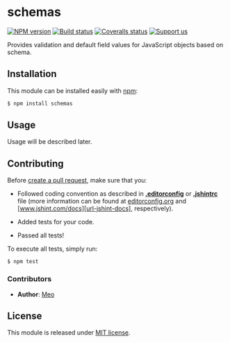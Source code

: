 # schemas

[![NPM version][meta-img-npm]][meta-url-npm]
[![Build status][meta-img-travis]][meta-url-travis]
[![Coveralls status][meta-img-coveralls]][meta-url-coveralls]
[![Support us][meta-img-gratipay]][meta-url-gratipay]

Provides validation and default field values for JavaScript objects based on schema.

## Installation

This module can be installed easily with [npm][url-npm]:

```sh
$ npm install schemas
```

## Usage

Usage will be described later.

## Contributing

Before [create a pull request][repo-url-pull-request], make sure that you:

* Followed coding convention as described in
**[.editorconfig][repo-editorconfig]** or **[.jshintrc][repo-jshintrc]** file
(more information can be found at [editorconfig.org][url-editorconfig] and
[www.jshint.com/docs][url-jshint-docs], respectively).

* Added tests for your code.

* Passed all tests!

To execute all tests, simply run:

    $ npm test

### Contributors

* **Author**: [Meo][url-meoguru]

## License

This module is released under [MIT license][repo-license].

[//]: # (Site URLs)
[url-node]: http://nodejs.org
[url-npm]: https://www.npmjs.org/
[url-editorconfig]: http://editorconfig.org
[url-jshint-docs]: http://www.jshint.com/docs

[//]: # (Repository URLs and resources)
[repo-url-new-issue]: https://github.com/meoguru/schemas/issues/new
[repo-url-pull-request]: https://github.com/meoguru/schemas/pulls
[repo-license]: https://github.com/meoguru/schemas/blob/master/LICENSE
[repo-editorconfig]: https://github.com/meoguru/schemas/blob/master/.editorconfig
[repo-jshintrc]: https://github.com/meoguru/schemas/blob/master/.jshintrc

[//]: # (Repository meta information)
[meta-url-npm]: https://npmjs.org/package/schemas
[meta-img-npm]: https://img.shields.io/npm/v/schemas.svg?style=flat
[meta-url-travis]: https://travis-ci.org/meoguru/schemas
[meta-img-travis]: https://img.shields.io/travis/meoguru/schemas.svg?style=flat
[meta-url-coveralls]: https://coveralls.io/r/meoguru/schemas
[meta-img-coveralls]: https://img.shields.io/coveralls/meoguru/schemas/master.svg?style=flat
[meta-url-gratipay]: https://gratipay.com/meoguru
[meta-img-gratipay]: https://img.shields.io/gratipay/meoguru.svg?style=flat

[//]: # (Authors and contributors URLs)
[url-meoguru]: http://meo.guru
